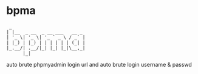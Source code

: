 # bpma
```shell
 _                           
| |__  _ __  _ __ ___   __ _ 
| '_ \| '_ \| '_ ` _ \ / _` |
| |_) | |_) | | | | | | (_| |
|_.__/| .__/|_| |_| |_|\__,_|
      |_|
```
auto brute phpmyadmin login url and auto brute login username &amp; passwd
